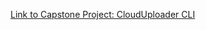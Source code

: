 [Link to Capstone Project: CloudUploader CLI](https://learntocloud.guide/phase1/?ref=madebygps.com#capstone-project-clouduploader-cli)
